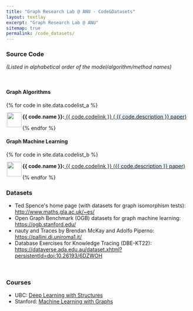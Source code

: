 ```yaml
---
title: "Graph Research Lab @ ANU - Code&Datasets"
layout: textlay
excerpt: "Graph Research Lab @ ANU"
sitemap: true
permalink: /code_datasets/
---
```


### Source Code ### 
_(Listed in alphabetical order of the model/algorithm/method names)_

<br>

#### Graph Algorithms ####

<div class="col-sm-19 clearfix">
 <div class="well">
 
  {% for code in site.data.codelist_a %}
 
  
  <div class="row">
   <img src="{{ site.url }}{{ site.baseurl }}/images/letters/{{ code.image }}" class="img-responsive" width="40" style="float: left;margin-top: -5px;Padding: 2px;"/><strong> {{ code.name }}:</strong><a href="{{ code.codelink }}"> {{ code.codelink }}</a><a href="{{ code.paperlink }}"> (<span style="background-color: #e6f2ff"> {{ code.description }} paper</span>) </a>
   <br>
   
  </div>
  
  {% endfor %}
 
 </div>
</div>

#### Graph Machine Learning ####

<div class="col-sm-19 clearfix">
 <div class="well">
 
  {% for code in site.data.codelist_b %}
 
  
  <div class="row">
   <img src="{{ site.url }}{{ site.baseurl }}/images/letters/{{ code.image }}" class="img-responsive" width="40" style="float: left;margin-top: -5px;Padding: 2px;"/><strong> {{ code.name }}:</strong><a href="{{ code.codelink }}"> {{ code.codelink }}</a><a href="{{ code.paperlink }}"> (<span style="background-color: #e6f2ff">{{ code.description }} paper</span>) </a>
   <br>
   
  </div>
  
  {% endfor %}
 
 </div>
</div>


### Datasets

<ul>
<li>Ted Spence's home page (with datasets for graph isomorphism tests): <a href="http://www.maths.gla.ac.uk/~es/">http://www.maths.gla.ac.uk/~es/</a></li>
<li>Open Graph Benchmark (OGB) datasets for graph machine learning: <a href="https://ogb.stanford.edu/">https://ogb.stanford.edu/</a></li>
<li>nauty and Traces by Brendan McKay and Adolfo Piperno: <a href="https://pallini.di.uniroma1.it/">https://pallini.di.uniroma1.it/</a></li>
<li>Database Exercises for Knowledge Tracing (DBE-KT22): <a href="https://dataverse.ada.edu.au/dataset.xhtml?persistentId=doi:10.26193/6DZWOH">https://dataverse.ada.edu.au/dataset.xhtml?persistentId=doi:10.26193/6DZWOH</a></li>
</ul>

<br>

### Courses

<ul>
<li>UBC: <a href="https://lrjconan.github.io/DL-structures/">Deep Learning with Structures</a></li>
<li>Stanford: <a href="http://web.stanford.edu/class/cs224w/">Machine Learning with Graphs</a></li>
</ul>  

<br> 
